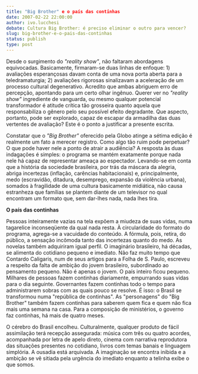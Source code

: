 ```yaml
---
title: "Big Brother" e o país das continhas
date: 2007-02-22 22:00:00
author: ivo.lucchesi
debate: Cultura Big Brother: é preciso eliminar o outro para vencer?
slug: big-brother-e-o-pais-das-continhas
status: publish 
type: post
---
```


Desde o surgimento do *"reality show"*, não faltaram abordagens equivocadas. Basicamente, firmaram-se duas linhas de enfoque: 1) avaliações esperançosas davam conta de uma nova porta aberta para a teledramaturgia; 2) avaliações rigorosas sinalizavam a aceleração de um processo cultural degenerativo. Acredito que ambas abriguem erro de percepção, apontando para um certo olhar ingênuo. Querer ver no *"reality show"* ingrediente de vanguarda, ou mesmo qualquer potencial transformador é atitude crítica tão grosseira quanto aquela que responsabiliza o gênero pelo seu possível efeito degradante. Que aspecto, portanto, pode ser explorado, capaz de escapar da armadilha das duas vertentes de avaliação? Este é o ponto a justificar a presente escrita.



Constatar que o *"Big Brother"* oferecido pela Globo atinge a sétima edição é realmente um fato a merecer registro. Como algo tão ruim pode perpetuar? O que pode haver nele a ponto de atrair a audiência? A resposta às duas indagações é simples: o programa se mantém exatamente porque nada nele há capaz de representar ameaça ao espectador. Levando-se em conta que a história da sociedade brasileira, por trás da máscara da alegria, abriga incertezas (inflação, carências habitacionais) e, principalmente, medo (escravidão, ditadura, desemprego, expansão da violência urbana), somados à fragilidade de uma cultura basicamente midiática, não causa estranheza que famílias se plantem diante de um televisor no qual encontram um formato que, sem dar-lhes nada, nada lhes tira.


**O país das continhas**

Pessoas inteiramente vazias na tela expõem a miudeza de suas vidas, numa tagarelice inconseqüente da qual nada resta. À circularidade do formato do programa, agrega-se a vacuidade do conteúdo. A fórmula, pois, retira, do público, a sensação incômoda tanto das incertezas quanto do medo. As novelas também adquiriram igual perfil. O imaginário brasileiro, há décadas, se alimenta do cotidiano pequeno e imediato. Não faz muito tempo que Contardo Caligaris, num de seus artigos para a Folha de S. Paulo, escreveu a respeito da falta de ambição do jovem brasileiro, subordinado ao pensamento pequeno. Não é apenas o jovem. O país inteiro ficou pequeno. Milhares de pessoas fazem continhas diariamente, empurrando suas vidas para o dia seguinte. Governantes fazem continhas todo o tempo para administrarem sobras com as quais pouco se resolve. É isso: o Brasil se transformou numa "república de continhas". As "personagens" do "Big Brother" também fazem continhas para saberem quem fica e quem não fica mais uma semana na casa. Para a composição de ministérios, o governo faz continhas, há mais de quatro meses.



O cérebro do Brasil encolheu. Culturalmente, qualquer produto de fácil assimilação terá recepção assegurada: música com três ou quatro acordes, acompanhada por letra de apelo direto, cinema com narrativa reprodutora das situações presentes no cotidiano, livros com temas banais e linguagem simplória. A ousadia está arquivada. A imaginação se encontra inibida e a ambição se vê sitiada pela urgência do imediato enquanto a telinha exibe o que somos. 



